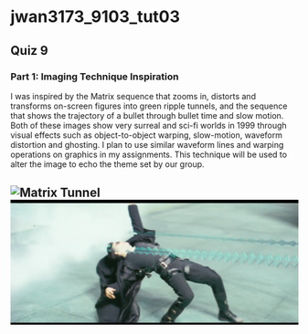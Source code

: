# jwan3173_9103_tut03
## Quiz 9
### Part 1: Imaging Technique Inspiration

I was inspired by the Matrix sequence that zooms in, distorts and transforms on-screen figures into green ripple tunnels, and the sequence that shows the trajectory of a bullet through bullet time and slow motion. Both of these images show very surreal and sci-fi worlds in 1999 through visual effects such as object-to-object warping, slow-motion, waveform distortion and ghosting. I plan to use similar waveform lines and warping operations on graphics in my assignments. This technique will be used to alter the image to echo the theme set by our group.

![Matrix Tunnel](Matrix%20Tunnel.png)
![Bullet Time](Bullet%20Time.png)
---
